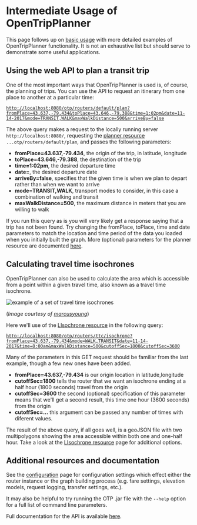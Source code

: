 # Intermediate Usage of OpenTripPlanner
This page follows up on [basic usage](Basic-Usage.md) with more detailed examples of OpenTripPlanner functionality. It is not an exhaustive list but should serve to demonstrate some useful applications. 


## Using the web API to plan a transit trip
One of the most important ways that OpenTripPlanner is used is, of course, the planning of trips. You can use the API to request an itinerary from one place to another at a particular time:

[`http://localhost:8080/otp/routers/default/plan?fromPlace=43.637,-79.434&toPlace=43.646,-79.388&time=1:02pm&date=11-14-2017&mode=TRANSIT,WALK&maxWalkDistance=500&arriveBy=false`](http://localhost:8080/otp/routers/default/plan?fromPlace=43.637,-79.434&toPlace=43.646,-79.388&time=1:02pm&date=11-14-2017&mode=TRANSIT,WALK&maxWalkDistance=500&arriveBy=false)

The above query makes a request to the locally running server `http://localhost:8080/`, requesting the [planner resource](http://dev.opentripplanner.org/apidoc/1.4.0/resource_PlannerResource.html) `...otp/routers/default/plan`, and passes the following parameters:

- **fromPlace=43.637,-79.434**, the origin of the trip, in latitude, longitude
- **toPlace=43.646,-79.388**, the destination of the trip
- **time=1:02pm**, the desired departure time
- **date=**, the desired departure date
- **arriveBy=false**, specifies that the given time is when we plan to depart rather than when we want to arrive
- **mode=TRANSIT,WALK**, transport modes to consider, in this case a combination of walking and transit
- **maxWalkDistance=500**, the maximum distance in meters that you are willing to walk

If you run this query as is you will very likely get a response saying that a trip has not been found. Try changing the fromPlace, toPlace, time and date parameters to match the location and time period of the data you loaded when you initially built the graph. More (optional) parameters for the planner resource are documented [here](http://dev.opentripplanner.org/apidoc/1.4.0/resource_PlannerResource.html). 


## Calculating travel time isochrones
OpenTripPlanner can also be used to calculate the area which is accessible from a point within a given travel time, also known as a travel time isochrone. 

![example of a set of travel time isochrones](example-isochrone.png "")

(_Image courtesy of [marcusyoung](https://github.com/marcusyoung)_)

Here we'll use of the [LIsochrone resource](http://dev.opentripplanner.org/apidoc/1.4.0/resource_LIsochrone.html) in the following query:

[`http://localhost:8080/otp/routers/ttc/isochrone?fromPlace=43.637,-79.434&mode=WALK,TRANSIT&date=11-14-2017&time=8:00am&maxWalkDistance=500&cutoffSec=1800&cutoffSec=3600`](http://localhost:8080/otp/routers/ttc/isochrone?fromPlace=43.637,-79.434&mode=WALK,TRANSIT&date=11-14-2017&time=8:00am&maxWalkDistance=500&cutoffSec=1800&cutoffSec=3600)

Many of the parameters in this GET request should be familiar from the last example, though a few new ones have been added.

- **fromPlace=43.637,-79.434** is our origin location in latitude,longitude
- **cutoffSec=1800** tells the router that we want an isochrone ending at a half hour (1800 seconds) travel from the origin
- **cutoffSec=3600** the second (optional) specification of this parameter means that we'll get a second result, this time one hour (3600 seconds) from the origin
- **cutoffSec=...** this argument can be passed any number of times with diferent values. 

The result of the above query, if all goes well, is a geoJSON file with two multipolygons showing the area accessible within both one and one-half hour. Take a look at the [LIsochrone resource](http://dev.opentripplanner.org/apidoc/1.4.0/resource_LIsochrone.html) page for additional options. 

## Additional resources and documentation
See the [configuration](Configuration.md) page for configuration settings which effect either the router instance or the graph building process (e.g. fare settings, elevation models, request logging, transfer settings, etc.). 

It may also be helpful to try running the OTP .jar file with the `--help` option for a full list of command line parameters. 

Full documentation for the API is available [here](http://dev.opentripplanner.org/apidoc/1.4.0/index.html#resources).
